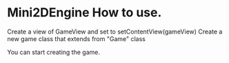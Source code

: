 # Mini2DEngine How to use.
Create a view of GameView and set to setContentView(gameView)
Create a new game class that extends from "Game" class

You can start creating the game.
